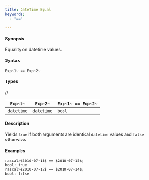 ```yaml
---
title: DateTime Equal
keywords:
  - "=="

---
```


#### Synopsis

Equality on datetime values.

#### Syntax

`Exp~1~ == Exp~2~`

#### Types

//

| `Exp~1~`      | `Exp~2~`      | `Exp~1~ == Exp~2~`  |
| --- | --- | --- |
| `datetime`     |  `datetime`    | `bool`                |


#### Description

Yields `true` if both arguments are identical `datetime` values and `false` otherwise.

#### Examples


```rascal-shell 
rascal>$2010-07-15$ == $2010-07-15$;
bool: true
rascal>$2010-07-15$ == $2010-07-14$;
bool: false
```


